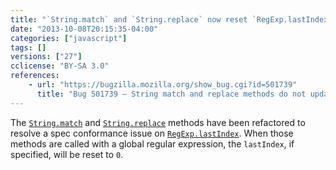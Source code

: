 ```yaml
---
title: "`String.match` and `String.replace` now reset `RegExp.lastIndex`"
date: "2013-10-08T20:15:35-04:00"
categories: ["javascript"]
tags: []
versions: ["27"]
cclicense: "BY-SA 3.0"
references:
    - url: "https://bugzilla.mozilla.org/show_bug.cgi?id=501739"
      title: "Bug 501739 – String match and replace methods do not update global regexp lastIndex per ES3&5"
---
```

The [`String.match`](https://developer.mozilla.org/en-US/docs/Web/JavaScript/Reference/Global_Objects/String/match) and [`String.replace`](https://developer.mozilla.org/en-US/docs/Web/JavaScript/Reference/Global_Objects/String/replace) methods have been refactored to resolve a spec conformance issue on [`RegExp.lastIndex`](https://developer.mozilla.org/en-US/docs/Web/JavaScript/Reference/Global_Objects/RegExp/lastIndex). When those methods are called with a global regular expression, the `lastIndex`, if specified, will be reset to `0`.
